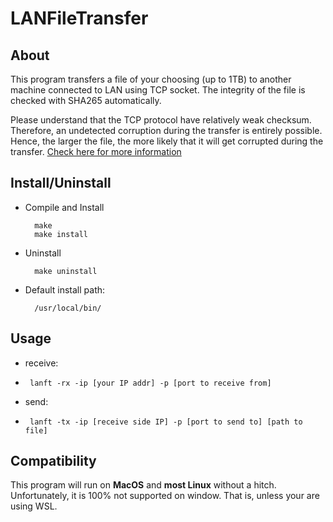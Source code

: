 # LANFileTransfer

## About
This program transfers a file of your choosing (up to 1TB) to another machine connected to LAN using TCP socket. The integrity of the file is checked with SHA265 automatically.

Please understand that the TCP protocol have relatively weak checksum. Therefore, an undetected corruption during the transfer is entirely possible. Hence, the larger the file, the more likely that it will get corrupted during the transfer.
 [Check here for more information](https://stackoverflow.com/questions/3830206/can-a-tcp-checksum-fail-to-detect-an-error-if-yes-how-is-this-dealt-with)

## Install/Uninstall
* Compile and Install

        make
        make install
    
* Uninstall

        make uninstall
        
* Default install path:
    
        /usr/local/bin/
    
    


## Usage
 * receive:
 *      lanft -rx -ip [your IP addr] -p [port to receive from]
 * send:
 *      lanft -tx -ip [receive side IP] -p [port to send to] [path to file]
 
## Compatibility
This program will run on **MacOS** and **most Linux** without a hitch. Unfortunately, it is 100% not supported on window. That is, unless your are using WSL. 